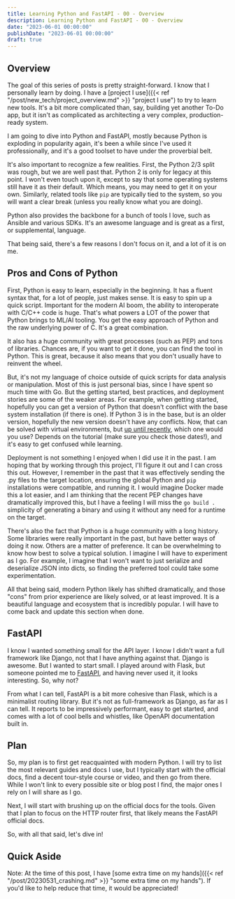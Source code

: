 ```yaml
---
title: Learning Python and FastAPI - 00 - Overview
description: Learning Python and FastAPI - 00 - Overview
date: "2023-06-01 00:00:00"
publishDate: "2023-06-01 00:00:00"
draft: true
---
```


## Overview

The goal of this series of posts is pretty straight-forward. I know that I personally learn by doing. I have a [project I use]({{< ref "/post/new_tech/project_overview.md" >}} "project I use") to try to learn new tools. It's a bit more complicated than, say, building yet another To-Do app, but it isn't as complicated as architecting a very complex, production-ready system.

I am going to dive into Python and FastAPI, mostly because Python is exploding in popularity again, it's been a while since I've used it professionally, and it's a good toolset to have under the proverbial belt.

It's also important to recognize a few realities. First, the Python 2/3 split was rough, but we are well past that. Python 2 is only for legacy at this point. I won't even touch upon it, except to say that some operating systems still have it as their default. Which means, you may need to get it on your own. Similarly, related tools like `pip` are typically tied to the system, so you will want a clear break (unless you really know what you are doing).

Python also provides the backbone for a bunch of tools I love, such as Ansible and various SDKs. It's an awesome language and is great as a first, or supplemental, language.

That being said, there's a few reasons I don't focus on it, and a lot of it is on me.

## Pros and Cons of Python

First, Python is easy to learn, especially in the beginning. It has a fluent syntax that, for a lot of people, just makes sense. It is easy to spin up a quick script. Important for the modern AI boom, the ability to interoperate with C/C++ code is huge. That's what powers a LOT of the power that Python brings to ML/AI tooling. You get the easy approach of Python and the raw underlying power of C. It's a great combination.

It also has a huge community with great processes (such as PEP) and tons of libraries. Chances are, if you want to get it done, you can find the tool in Python. This is great, because it also means that you don't usually have to reinvent the wheel.

But, it's not my language of choice outside of quick scripts for data analysis or manipulation. Most of this is just personal bias, since I have spent so much time with Go. But the getting started, best practices, and deployment stories are some of the weaker areas. For example, when getting started, hopefully you can get a version of Python that doesn't conflict with the base system installation (if there is one). If Python 3 is in the base, but is an older version, hopefully the new version doesn't have any conflicts. Now, that can be solved with virtual environments, but [up until recently](https://peps.python.org/pep-0668/), which one would you use? Depends on the tutorial (make sure you check those dates!), and it's easy to get confused while learning.

Deployment is not something I enjoyed when I did use it in the past. I am hoping that by working through this project, I'll figure it out and I can cross this out. However, I remember in the past that it was effectively sending the .py files to the target location, ensuring the global Python and `pip` installations were compatible, and running it. I would imagine Docker made this a lot easier, and I am thinking that the recent PEP changes have dramatically improved this, but I have a feeling I will miss the `go build .` simplicity of generating a binary and using it without any need for a runtime on the target.

There's also the fact that Python is a huge community with a long history. Some libraries were really important in the past, but have better ways of doing it now. Others are a matter of preference. It can be overwhelming to know how best to solve a typical solution. I imagine I will have to experiment as I go. For example, I imagine that I won't want to just serialize and deserialize JSON into dicts, so finding the preferred tool could take some experimentation.

All that being said, modern Python likely has shifted dramatically, and those "cons" from prior experience are likely solved, or at least improved. It is a beautiful language and ecosystem that is incredibly popular. I will have to come back and update this section when done.

## FastAPI

I know I wanted something small for the API layer. I know I didn't want a full framework like Django, not that I have anything against that. Django is awesome. But I wanted to start small. I played around with Flask, but someone pointed me to [FastAPI](https://fastapi.tiangolo.com/lo/), and having never used it, it looks interesting. So, why not?

From what I can tell, FastAPI is a bit more cohesive than Flask, which is a minimalist routing library. But it's not as full-framework as Django, as far as I can tell. It reports to be impressively performant, easy to get started, and comes with a lot of cool bells and whistles, like OpenAPI documentation built in.

## Plan

So, my plan is to first get reacquainted with modern Python. I will try to list the most relevant guides and docs I use, but I typically start with the official docs, find a decent tour-style course or video, and then go from there. While I won't link to every possible site or blog post I find, the major ones I rely on I will share as I go.

Next, I will start with brushing up on the official docs for the tools. Given that I plan to focus on the HTTP router first, that likely means the FastAPI official docs.

So, with all that said, let's dive in!

## Quick Aside

Note: At the time of this post, I have [some extra time on my hands]({{< ref "/post/20230531_crashing.md" >}} "some extra time on my hands"). If you'd like to help reduce that time, it would be appreciated!
